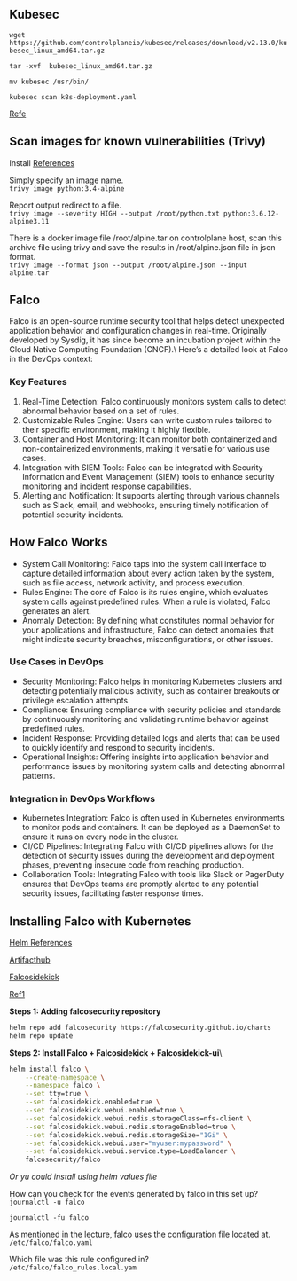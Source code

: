 
## Kubesec 
`wget https://github.com/controlplaneio/kubesec/releases/download/v2.13.0/kubesec_linux_amd64.tar.gz`

`tar -xvf  kubesec_linux_amd64.tar.gz`

`mv kubesec /usr/bin/`

`kubesec scan k8s-deployment.yaml`

[Refe](https://github.com/controlplaneio/kubesec?tab=readme-ov-file#download-kubesec)


## Scan images for known vulnerabilities (Trivy)

Install [References](https://aquasecurity.github.io/trivy/v0.31.3/getting-started/installation/)

Simply specify an image name.\
`trivy image python:3.4-alpine`

Report output redirect to a file.\
`trivy image --severity HIGH --output /root/python.txt python:3.6.12-alpine3.11`

There is a docker image file /root/alpine.tar on controlplane host, scan this archive file using trivy and save the results in /root/alpine.json file in json format.\
`trivy image --format json --output /root/alpine.json --input alpine.tar`

## Falco
Falco is an open-source runtime security tool that helps detect unexpected application behavior and configuration changes in real-time. Originally developed by Sysdig, it has since become an incubation project within the Cloud Native Computing Foundation (CNCF).\ 
Here’s a detailed look at Falco in the DevOps context:

### Key Features
1. Real-Time Detection: Falco continuously monitors system calls to detect abnormal behavior based on a set of rules.
2. Customizable Rules Engine: Users can write custom rules tailored to their specific environment, making it highly flexible.
3. Container and Host Monitoring: It can monitor both containerized and non-containerized environments, making it versatile for various use cases.
4. Integration with SIEM Tools: Falco can be integrated with Security Information and Event Management (SIEM) tools to enhance security monitoring and incident response capabilities.
5. Alerting and Notification: It supports alerting through various channels such as Slack, email, and webhooks, ensuring timely notification of potential security incidents.

## How Falco Works
- System Call Monitoring: Falco taps into the system call interface to capture detailed information about every action taken by the system, such as file access, network activity, and process execution.
- Rules Engine: The core of Falco is its rules engine, which evaluates system calls against predefined rules. When a rule is violated, Falco generates an alert.
- Anomaly Detection: By defining what constitutes normal behavior for your applications and infrastructure, Falco can detect anomalies that might indicate security breaches, misconfigurations, or other issues.

### Use Cases in DevOps
- Security Monitoring: Falco helps in monitoring Kubernetes clusters and detecting potentially malicious activity, such as container breakouts or privilege escalation attempts.
- Compliance: Ensuring compliance with security policies and standards by continuously monitoring and validating runtime behavior against predefined rules.
- Incident Response: Providing detailed logs and alerts that can be used to quickly identify and respond to security incidents.
- Operational Insights: Offering insights into application behavior and performance issues by monitoring system calls and detecting abnormal patterns.

### Integration in DevOps Workflows
- Kubernetes Integration: Falco is often used in Kubernetes environments to monitor pods and containers. It can be deployed as a DaemonSet to ensure it runs on every node in the cluster.
- CI/CD Pipelines: Integrating Falco with CI/CD pipelines allows for the detection of security issues during the development and deployment phases, preventing insecure code from reaching production.
- Collaboration Tools: Integrating Falco with tools like Slack or PagerDuty ensures that DevOps teams are promptly alerted to any potential security issues, facilitating faster response times.

## Installing Falco with Kubernetes
[Helm References](https://github.com/falcosecurity/charts/tree/master/charts/falco)

[Artifacthub](https://artifacthub.io/packages/helm/falcosecurity/falco/2.0.9)

[Falcosidekick](https://github.com/falcosecurity/charts/tree/master/charts/falcosidekick#configuration)

[Ref1](https://blog.ovhcloud.com/near-real-time-threats-detection-with-falco-on-ovhcloud-managed-kubernetes/)


**Steps 1: Adding falcosecurity repository**
```bash
helm repo add falcosecurity https://falcosecurity.github.io/charts
helm repo update
```
**Steps 2: Install Falco + Falcosidekick + Falcosidekick-ui**\
```bash
helm install falco \
    --create-namespace \
    --namespace falco \
    --set tty=true \
    --set falcosidekick.enabled=true \
    --set falcosidekick.webui.enabled=true \
    --set falcosidekick.webui.redis.storageClass=nfs-client \
    --set falcosidekick.webui.redis.storageEnabled=true \
    --set falcosidekick.webui.redis.storageSize="1Gi" \
    --set falcosidekick.webui.user="myuser:mypassword" \
    --set falcosidekick.webui.service.type=LoadBalancer \
    falcosecurity/falco
```
*Or yu could install using helm values file*


How can you check for the events generated by falco in this set up?\
`journalctl -u falco`

`journalctl -fu falco`

As mentioned in the lecture, falco uses the configuration file located at.\
`/etc/falco/falco.yaml`

Which file was this rule configured in?\
`/etc/falco/falco_rules.local.yam`

